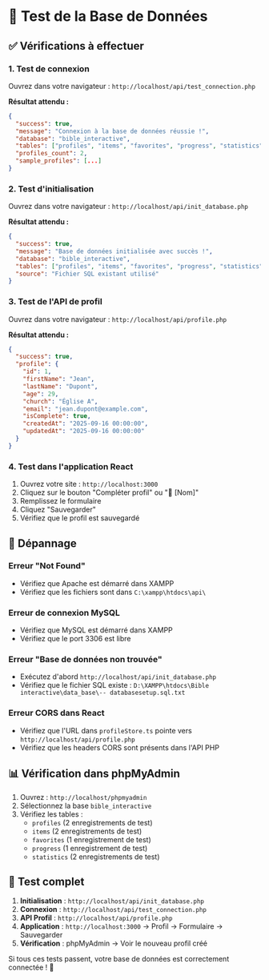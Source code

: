 # 🧪 Test de la Base de Données

## ✅ Vérifications à effectuer

### 1. Test de connexion
Ouvrez dans votre navigateur : `http://localhost/api/test_connection.php`

**Résultat attendu :**
```json
{
  "success": true,
  "message": "Connexion à la base de données réussie !",
  "database": "bible_interactive",
  "tables": ["profiles", "items", "favorites", "progress", "statistics"],
  "profiles_count": 2,
  "sample_profiles": [...]
}
```

### 2. Test d'initialisation
Ouvrez dans votre navigateur : `http://localhost/api/init_database.php`

**Résultat attendu :**
```json
{
  "success": true,
  "message": "Base de données initialisée avec succès !",
  "database": "bible_interactive",
  "tables": ["profiles", "items", "favorites", "progress", "statistics"],
  "source": "Fichier SQL existant utilisé"
}
```

### 3. Test de l'API de profil
Ouvrez dans votre navigateur : `http://localhost/api/profile.php`

**Résultat attendu :**
```json
{
  "success": true,
  "profile": {
    "id": 1,
    "firstName": "Jean",
    "lastName": "Dupont",
    "age": 29,
    "church": "Église A",
    "email": "jean.dupont@example.com",
    "isComplete": true,
    "createdAt": "2025-09-16 00:00:00",
    "updatedAt": "2025-09-16 00:00:00"
  }
}
```

### 4. Test dans l'application React
1. Ouvrez votre site : `http://localhost:3000`
2. Cliquez sur le bouton "Compléter profil" ou "👤 [Nom]"
3. Remplissez le formulaire
4. Cliquez "Sauvegarder"
5. Vérifiez que le profil est sauvegardé

## 🔧 Dépannage

### Erreur "Not Found"
- Vérifiez que Apache est démarré dans XAMPP
- Vérifiez que les fichiers sont dans `C:\xampp\htdocs\api\`

### Erreur de connexion MySQL
- Vérifiez que MySQL est démarré dans XAMPP
- Vérifiez que le port 3306 est libre

### Erreur "Base de données non trouvée"
- Exécutez d'abord `http://localhost/api/init_database.php`
- Vérifiez que le fichier SQL existe : `D:\XAMPP\htdocs\Bible interactive\data_base\-- databasesetup.sql.txt`

### Erreur CORS dans React
- Vérifiez que l'URL dans `profileStore.ts` pointe vers `http://localhost/api/profile.php`
- Vérifiez que les headers CORS sont présents dans l'API PHP

## 📊 Vérification dans phpMyAdmin

1. Ouvrez : `http://localhost/phpmyadmin`
2. Sélectionnez la base `bible_interactive`
3. Vérifiez les tables :
   - `profiles` (2 enregistrements de test)
   - `items` (2 enregistrements de test)
   - `favorites` (1 enregistrement de test)
   - `progress` (1 enregistrement de test)
   - `statistics` (2 enregistrements de test)

## 🎯 Test complet

1. **Initialisation** : `http://localhost/api/init_database.php`
2. **Connexion** : `http://localhost/api/test_connection.php`
3. **API Profil** : `http://localhost/api/profile.php`
4. **Application** : `http://localhost:3000` → Profil → Formulaire → Sauvegarder
5. **Vérification** : phpMyAdmin → Voir le nouveau profil créé

Si tous ces tests passent, votre base de données est correctement connectée ! 🎉
